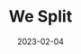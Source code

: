 ---
layout: project
title: We Split

date: 2023-02-04
last_updated: 2023-02-15

tech:
    - Swift
    - SwiftUI

repo: https://github.com/SeikaHirori/WeSplit
repo_id:

tags:
    - iOS Development

project_id: weSplit_001

short_summary: 
---